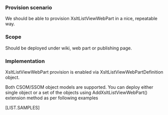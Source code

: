 
### Provision scenario
We should be able to provision XsltListViewWebPart in a nice, repeatable way.

### Scope
Should be deployed under wiki, web part or publishing page.

### Implementation
XsltListViewWebPart provision is enabled via XsltListViewWebPartDefinition object.

Both CSOM/SSOM object models are supported. 
You can deploy either single object or a set of the objects using AddXsltListViewWebPart() extension method as per following examples

[LIST.SAMPLES]